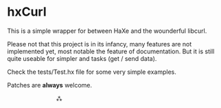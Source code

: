 hxCurl
======

This is a simple wrapper for between HaXe and the wounderful libcurl.

Please not that this project is in its infancy, many features are not
implemented yet, most notable the feature of documentation. But it is still
quite useable for simpler and tasks (get / send data).

Check the tests/Test.hx file for some very simple examples.

Patches are **always** welcome.

					⁂

